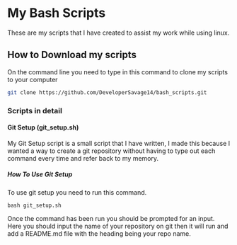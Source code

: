 # My Bash Scripts
These are my scripts that I have created to assist my work while using linux.

## How to Download my scripts

On the command line you need to type in this command to clone my scripts to your computer
```bash
git clone https://github.com/DeveloperSavage14/bash_scripts.git
``` 
### Scripts in detail

#### Git Setup (git_setup.sh)

My Git Setup script is a small script that I have written, I made this
because I wanted a way to create a git repository without having to type out each command 
every time and refer back to my memory.

##### How To Use Git Setup

To use git setup you need to run this command.
```
bash git_setup.sh
```
Once the command has been run you should be prompted for an input.
Here you should input the name of your repository on git
then it will run and add a README.md file with the heading being your repo name.

